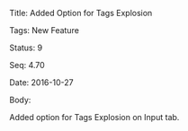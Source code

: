 Title:  Added Option for Tags Explosion

Tags:   New Feature

Status: 9

Seq:    4.70

Date:   2016-10-27

Body:

Added option for Tags Explosion on Input tab.
